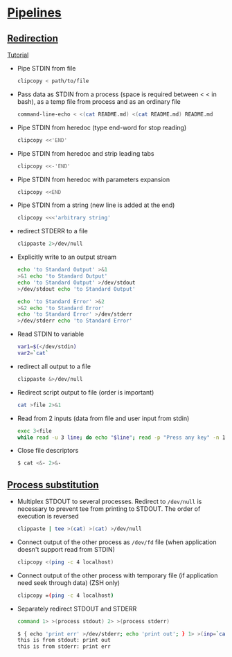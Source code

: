 # [Pipelines](https://zsh.sourceforge.io/Doc/Release/Shell-Grammar.html#Simple-Commands-_0026-Pipelines)

## [Redirection](https://zsh.sourceforge.io/Doc/Release/Redirection.html)

[Tutorial](https://web.archive.org/web/20230315225157/https://wiki.bash-hackers.org/howto/redirection_tutorial)

* Pipe STDIN from file
    ```bash
    clipcopy < path/to/file
    ```
* Pass data as STDIN from a process (space is required between < < in bash), as a temp file from process and as an ordinary file
    ```bash
    command-line-echo < <(cat README.md) <(cat README.md) README.md
    ```
* Pipe STDIN from heredoc (type end-word for stop reading)
    ```bash
    clipcopy <<'END'
    ```
* Pipe STDIN from heredoc and strip leading tabs
    ```bash
    clipcopy <<-'END'
    ```
* Pipe STDIN from heredoc with parameters expansion
    ```bash
    clipcopy <<END
    ```
* Pipe STDIN from a string (new line is added at the end)
    ```bash
    clipcopy <<<'arbitrary string'
    ```
* redirect STDERR to a file
    ```bash
    clippaste 2>/dev/null
    ```
* Explicitly write to an output stream
    ```bash
    echo 'to Standard Output' >&1
    >&1 echo 'to Standard Output'
    echo 'to Standard Output' >/dev/stdout
    >/dev/stdout echo 'to Standard Output'

    echo 'to Standard Error' >&2
    >&2 echo 'to Standard Error'
    echo 'to Standard Error' >/dev/stderr
    >/dev/stderr echo 'to Standard Error'
    ```

* Read STDIN to variable
    ```bash
    var1=$(</dev/stdin)
    var2=`cat`
    ```

* redirect all output to a file
    ```bash
    clippaste &>/dev/null
    ```

* Redirect script output to file (order is important)
    ```bash
    cat >file 2>&1
    ```

* Read from 2 inputs (data from file and user input from stdin)
    ```bash
    exec 3<file
    while read -u 3 line; do echo "$line"; read -p "Press any key" -n 1; done
    ```

* Close file descriptors
    ```bash
    $ cat <&- 2>&-
    ```

## [Process substitution](http://zsh.sourceforge.net/Doc/Release/Expansion.html#Process-Substitution)

* Multiplex STDOUT to several processes. Redirect to `/dev/null` is necessary to prevent tee from printing to STDOUT. The order of execution is reversed
    ```bash
    clippaste | tee >(cat) >(cat) >/dev/null
    ```

* Connect output of the other process as `/dev/fd` file (when application doesn't support read from STDIN)
    ```bash
    clipcopy <(ping -c 4 localhost)
    ```

* Connect output of the other process with temporary file (if application need seek through data) (ZSH only)
    ```bash
    clipcopy =(ping -c 4 localhost)
    ```

* Separately redirect STDOUT and STDERR
    ```bash
    command 1> >(process stdout) 2> >(process stderr)

    $ { echo 'print err' >/dev/stderr; echo 'print out'; } 1> >(inp=`cat`; echo "this is from stdout: $inp") 2> >(inp=`cat`; echo "this is from stderr: $inp")
    this is from stdout: print out
    this is from stderr: print err
    ```
